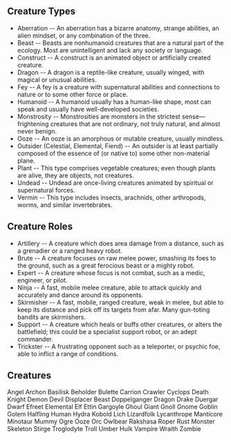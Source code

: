 ## Creature Types

* Aberration -- An aberration has a bizarre anatomy, strange abilities, an alien mindset, or any combination of the three.
* Beast	-- Beasts are nonhumanoid creatures that are a natural part of the ecology. Most are unintelligent and lack any society or language.
* Construct -- A construct is an animated object or artificially created creature.
* Dragon -- A dragon is a reptile-like creature, usually winged, with magical or unusual abilities.
* Fey -- A fey is a creature with supernatural abilities and connections to nature or to some other force or place.
* Humanoid -- A humanoid usually has a human-like shape, most can speak and usually have well-developed societies.
* Monstrosity -- Monstrosities are monsters in the strictest sense—frightening creatures that are not ordinary, not truly natural, and almost never benign. 
* Ooze -- An ooze is an amorphous or mutable creature, usually mindless.
* Outsider (Celestial, Elemental, Fiend) -- An outsider is at least partially composed of the essence of (or native to) some other non-material plane. 
* Plant -- This type comprises vegetable creatures; even though plants are alive, they are objects, not creatures.
* Undead -- Undead are once-living creatures animated by spiritual or supernatural forces.
* Vermin -- This type includes insects, arachnids, other arthropods, worms, and similar invertebrates.

## Creature Roles

* Artillery -- A creature which does area damage from a distance, such as a grenadier or a ranged heavy robot.
* Brute -- A creature focuses on raw melee power, smashing its foes to the ground, such as a great ferocious beast or a mighty robot.
* Expert -- A creature whose focus is not combat, such as a medic, engineer, or pilot.
* Ninja -- A fast, mobile melee creature, able to attack quickly and accurately and dance around its opponents.
* Skirmisher -- A fast, mobile, ranged creature, weak in melee, but able to keep its distance and pick off its targets from afar. Many gun-toting bandits are skirmishers.
* Support -- A creature which heals or buffs other creatures, or alters the battlefield; this could be a specialist support robot, or an adept commander.
* Trickster -- A frustrating opponent such as a teleporter, or psychic foe, able to inflict a range of conditions.

## Creatures

Angel 
Archon
Basilisk 
Beholder 
Bulette 
Carrion Crawler 
Cyclops 
Death Knight 
Demon 
Devil 
Displacer Beast 
Doppelganger 
Dragon 
Drake 
Duergar 
Dwarf 
Efreet 
Elemental 
Elf 
Ettin 
Gargoyle 
Ghoul 
Giant
Gnoll 
Gnome 
Goblin 
Golem 
Halfling 
Human 
Hydra
Kobold 
Lich 
Lizardfolk
Lycanthrope 
Manticore 
Minotaur 
Mummy 
Ogre 
Ooze 
Orc 
Owlbear 
Rakshasa 
Roper 
Rust Monster 
Skeleton 
Stirge 
Troglodyte
Troll 
Umber Hulk 
Vampire 
Wraith 
Zombie 
